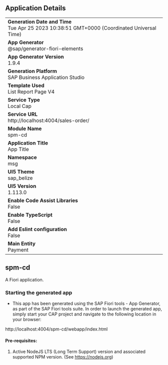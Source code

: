 ## Application Details
|               |
| ------------- |
|**Generation Date and Time**<br>Tue Apr 25 2023 10:38:51 GMT+0000 (Coordinated Universal Time)|
|**App Generator**<br>@sap/generator-fiori-elements|
|**App Generator Version**<br>1.9.4|
|**Generation Platform**<br>SAP Business Application Studio|
|**Template Used**<br>List Report Page V4|
|**Service Type**<br>Local Cap|
|**Service URL**<br>http://localhost:4004/sales-order/
|**Module Name**<br>spm-cd|
|**Application Title**<br>App Title|
|**Namespace**<br>msg|
|**UI5 Theme**<br>sap_belize|
|**UI5 Version**<br>1.113.0|
|**Enable Code Assist Libraries**<br>False|
|**Enable TypeScript**<br>False|
|**Add Eslint configuration**<br>False|
|**Main Entity**<br>Payment|

## spm-cd

A Fiori application.

### Starting the generated app

-   This app has been generated using the SAP Fiori tools - App Generator, as part of the SAP Fiori tools suite.  In order to launch the generated app, simply start your CAP project and navigate to the following location in your browser:

http://localhost:4004/spm-cd/webapp/index.html

#### Pre-requisites:

1. Active NodeJS LTS (Long Term Support) version and associated supported NPM version.  (See https://nodejs.org)


